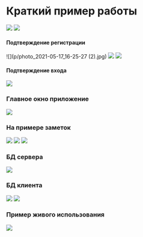 # Краткий пример работы

![](p/1.png)
![](p/2.png)
#### Подтверждение регистрации
![](p/photo_2021-05-17_16-25-27 (2).jpg)
![](p/3.png)
![](p/4.png)
#### Подтверждение входа
![](p/photo_2021-05-17_16-25-27.jpg)
### Главное окно приложение
![](p/5.png)
### На примере заметок
![](p/6.png)
![](p/7.png)
![](p/8.png)

### БД сервера
![](p/111.png)
### БД клиента
![](p/222.png)
![](p/2222.png)

### Пример живого использования
![](p/Результат.gif)
